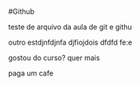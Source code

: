 #Github

teste de arquivo da aula de git e githu




outro estdjnfdjnfa
djfiojdois
dfdfd
fe:e



gostou do curso?
quer mais

paga um cafe

